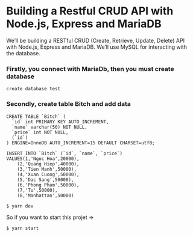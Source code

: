 # Building a Restful CRUD API with Node.js, Express and MariaDB

We’ll be building a RESTful CRUD (Create, Retrieve, Update, Delete) API with Node.js, Express and MariaDB. We’ll use MySQL for interacting with the database.

### Firstly, you connect with MariaDb, then you must create database

```mysql
create database test
```

### Secondly, create table Bitch and add data

```mysql
CREATE TABLE `Bitch` (
  `id` int PRIMARY KEY AUTO_INCREMENT,
  `name` varchar(50) NOT NULL,
  `price` int NOT NULL,
  (`id`)
) ENGINE=InnoDB AUTO_INCREMENT=15 DEFAULT CHARSET=utf8;

INSERT INTO `Bitch` (`id`, `name`, `price`)
VALUES(1,'Ngoc Hoa',20000),
	(2,'Quang Hiep',40000),
	(3,'Tien Manh',50000),
	(4,'Xuan Cuong',50000),
	(5,'Dac Sang',50000),
	(6,'Phong Pham',50000),
	(7,'Tu',50000),
	(8,'Manhattan',50000)
```

```
$ yarn dev
```
So if you want to start this projet => 
```
$ yarn start
```





